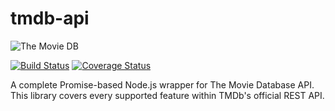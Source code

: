 # tmdb-api

![The Movie DB](https://www.themoviedb.org/assets/2/v4/logos/312x276-primary-green-74212f6247252a023be0f02a5a45794925c3689117da9d20ffe47742a665c518.png)

[![Build Status](https://travis-ci.com/DLii-Technologies/tmdb-api.svg?branch=master)](https://travis-ci.com/DLii-Technologies/tmdb-api) [![Coverage Status](https://coveralls.io/repos/github/DLii-Technologies/tmdb-api/badge.svg?branch=master)](https://coveralls.io/github/DLii-Technologies/tmdb-api?branch=master)

A complete Promise-based Node.js wrapper for The Movie Database API. This library covers every supported feature within TMDb's official REST API.
